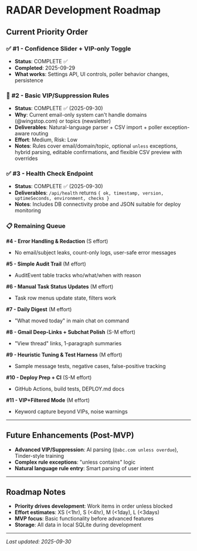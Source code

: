 # RADAR Development Roadmap

## Current Priority Order

### ✅ **#1 - Confidence Slider + VIP-only Toggle** 
- **Status**: COMPLETE ✅
- **Completed**: 2025-09-29
- **What works**: Settings API, UI controls, poller behavior changes, persistence

### 🎯 **#2 - Basic VIP/Suppression Rules**
- **Status**: COMPLETE ✅ (2025-09-30)
- **Why**: Current email-only system can't handle domains (@wingstop.com) or topics (newsletter)
- **Deliverables**: Natural-language parser + CSV import + poller exception-aware routing
- **Effort**: Medium, Risk: Low
- **Notes**: Rules cover email/domain/topic, optional `unless` exceptions, hybrid parsing, editable confirmations, and flexible CSV preview with overrides

### ✅ **#3 - Health Check Endpoint**
- **Status**: COMPLETE ✅ (2025-09-30)
- **Deliverables**: `/api/health` returns `{ ok, timestamp, version, uptimeSeconds, environment, checks }`
- **Notes**: Includes DB connectivity probe and JSON suitable for deploy monitoring

### 📋 **Remaining Queue**

**#4 - Error Handling & Redaction** (S effort)
- No email/subject leaks, count-only logs, user-safe error messages

**#5 - Simple Audit Trail** (M effort)
- AuditEvent table tracks who/what/when with reason

**#6 - Manual Task Status Updates** (M effort)
- Task row menus update state, filters work

**#7 - Daily Digest** (M effort)
- "What moved today" in main chat on command

**#8 - Gmail Deep-Links + Subchat Polish** (S-M effort)
- "View thread" links, 1-paragraph summaries

**#9 - Heuristic Tuning & Test Harness** (M effort)
- Sample message tests, negative cases, false-positive tracking

**#10 - Deploy Prep + CI** (S-M effort)
- GitHub Actions, build tests, DEPLOY.md docs

**#11 - VIP+Filtered Mode** (M effort)
- Keyword capture beyond VIPs, noise warnings

---

## Future Enhancements (Post-MVP)
- **Advanced VIP/Suppression**: AI parsing (`@abc.com unless overdue`), Tinder-style training
- **Complex rule exceptions**: "unless contains" logic
- **Natural language rule entry**: Smart parsing of user intent

---

## Roadmap Notes

- **Priority drives development**: Work items in order unless blocked
- **Effort estimates**: XS (<1hr), S (<4hr), M (<1day), L (<3days)
- **MVP focus**: Basic functionality before advanced features
- **Storage**: All data in local SQLite during development

---
*Last updated: 2025-09-30*
